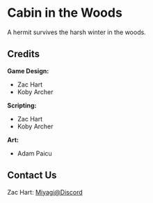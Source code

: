 # Cabin in the Woods

A hermit survives the harsh winter in the woods.

## Credits

**Game Design:**
- Zac Hart
- Koby Archer

**Scripting:**
- Zac Hart
- Koby Archer

**Art:**
- Adam Paicu

## Contact Us

Zac Hart: [Miyagi@Discord](https://discordapp.com/users/1106945312158908487)
